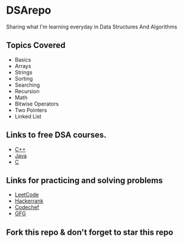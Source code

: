 # DSArepo
Sharing what I'm learning everyday in Data Structures And Algorithms
## Topics Covered 
- Basics
- Arrays
- Strings 
- Sorting
- Searching
- Recursion
- Math
- Bitwise Operators
- Two Pointers 
- Linked List




##  Links to free DSA courses.
- [C++](https://www.youtube.com/watch?v=WQoB2z67hvY&list=PLDzeHZWIZsTryvtXdMr6rPh4IDexB5NIA)
- [Java](https://www.youtube.com/watch?v=rZ41y93P2Qo&list=PL9gnSGHSqcnr_DxHsP7AW9ftq0AtAyYqJ)
- [C](https://www.youtube.com/watch?v=5_5oE5lgrhw&list=PLu0W_9lII9ahIappRPN0MCAgtOu3lQjQi)


## Links for practicing and solving problems 
- [LeetCode](https://leetcode.com/problemset/all/)
- [Hackerrank](https://www.hackerrank.com/skills-directory/problem_solving_basic)
- [Codechef](https://www.codechef.com/)
- [GFG](https://www.geeksforgeeks.org/)


## Fork this repo & don't forget to star this repo

